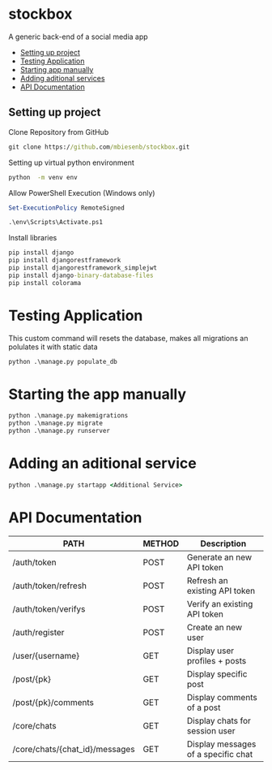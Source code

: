 # stockbox
A generic back-end of a social media app


* [Setting up project](#setting-up-project)
* [Testing Application](#testing-application)
* [Starting app manually](#starting-app-manually)
* [Adding aditional services](#adding-additional-services)
* [API Documentation](#api-documentation)

## Setting up project
Clone Repository from GitHub
```cmd
git clone https://github.com/mbiesenb/stockbox.git
```
Setting up virtual python environment 
```cmd
python  -m venv env
```
Allow PowerShell Execution (Windows only)
```powershell
Set-ExecutionPolicy RemoteSigned
```
```cmd
.\env\Scripts\Activate.ps1
```

Install libraries
```cmd
pip install django
pip install djangorestframework
pip install djangorestframework_simplejwt
pip install django-binary-database-files
pip install colorama
```

# Testing Application
This custom command will resets the database, makes all migrations an polulates it with static data
```cmd
python .\manage.py populate_db
```

# Starting the app manually
```cmd
python .\manage.py makemigrations
python .\manage.py migrate
python .\manage.py runserver
```

# Adding an aditional service
```cmd
python .\manage.py startapp <Additional Service>
```

# API Documentation
|PATH|METHOD|Description|
| ----------------------------------|--------|--------------|
| /auth/token                       | POST   | Generate an new API token|
| /auth/token/refresh             | POST   | Refresh an existing API token|
| /auth/token/verifys                | POST   | Verify an existing API token  |
| /auth/register                   | POST   | Create an new user |
| /user/{username}              | GET    | Display user profiles + posts |
| /post/{pk}                    | GET    | Display specific post    |
| /post/{pk}/comments            | GET    | Display comments of a post   |
| /core/chats                      | GET    | Display chats for session user   |
| /core/chats/{chat_id}/messages | GET    | Display messages of a specific chat |


